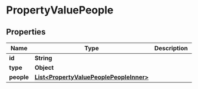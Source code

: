 

# PropertyValuePeople


## Properties

| Name | Type | Description | Notes |
|------------ | ------------- | ------------- | -------------|
|**id** | **String** |  |  [optional] |
|**type** | **Object** |  |  |
|**people** | [**List&lt;PropertyValuePeoplePeopleInner&gt;**](PropertyValuePeoplePeopleInner.md) |  |  |



